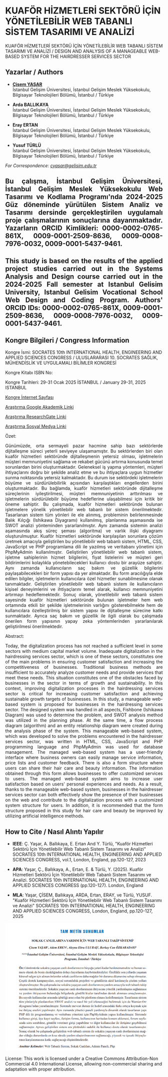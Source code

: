 # KUAFÖR HİZMETLERİ SEKTÖRÜ İÇİN YÖNETİLEBİLİR WEB TABANLI SİSTEM TASARIMI VE ANALİZİ

KUAFÖR HİZMETLERİ SEKTÖRÜ İÇİN YÖNETİLEBİLİR WEB TABANLI SİSTEM TASARIMI VE ANALİZİ / DESIGN AND ANALYSIS OF A MANAGEABLE WEB-BASED SYSTEM FOR THE HAIRDRESSER SERVICES SECTOR

## Yazarlar / Authors

- [**Çisem YAŞAR**](https://scholar.google.com/citations?user=uehmKvoAAAAJ&hl=tr)  
  İstanbul Gelişim Üniversitesi, İstanbul Gelişim Meslek Yüksekokulu, Bilgisayar Teknolojileri Bölümü, İstanbul / Türkiye

- **Arda BALLIKAYA**  
  İstanbul Gelişim Üniversitesi, İstanbul Gelişim Meslek Yüksekokulu, Bilgisayar Teknolojileri Bölümü, İstanbul / Türkiye

- **Eray ERTAN**  
  İstanbul Gelişim Üniversitesi, İstanbul Gelişim Meslek Yüksekokulu, Bilgisayar Teknolojileri Bölümü, İstanbul / Türkiye

- **Yusuf TÜRLÜ**  
  İstanbul Gelişim Üniversitesi, İstanbul Gelişim Meslek Yüksekokulu, Bilgisayar Teknolojileri Bölümü, İstanbul / Türkiye
  
*For Correspondence: cyasar@gelisim.edu.tr*

## <p align="justify">Bu çalışma, İstanbul Gelişim Üniversitesi, İstanbul Gelişim Meslek Yüksekokulu Web Tasarımı ve Kodlama Programı'nda 2024-2025 Güz döneminde yürütülen Sistem Analiz ve Tasarımı dersinde gerçekleştirilen uygulamalı proje çalışmalarının sonuçlarına dayanmaktadır. Yazarların ORCID Kimlikleri: 0000-0002-0765-861X, 0009-0001-2509-8636, 0009-0008-7976-0032, 0009-0001-5437-9461.

## <p align="justify">This study is based on the results of the applied project studies carried out in the Systems Analysis and Design course carried out in the 2024-2025 Fall semester at Istanbul Gelisim University, Istanbul Gelisim Vocational School Web Design and Coding Program. Authors' ORCID IDs: 0000-0002-0765-861X, 0009-0001-2509-8636, 0009-0008-7976-0032, 0009-0001-5437-9461.

## Kongre Bilgileri / Congress Information

Kongre İsmi: SOCRATES 10th INTERNATIONAL HEALTH, ENGINEERING AND APPLIED SCIENCES CONGRESS / ULUSLARARASI 10. SOCRATES SAĞLIK, MÜHENDİSLİK VE UYGULAMALI BİLİMLER KONGRESİ

Kongre Kitabı ISBN No: 

Kongre Tarihleri: 29-31 Ocak 2025 İSTANBUL / January 29-31, 2025 ISTANBUL

[Kongre İnternet Sayfası](https://ubsder.org.tr/uluslararasi-10-socrates-saglik-muhendislik-ve-uygulamali-bilimler-kongresi/)

[Araştırma Google Akademik Linki](https://scholar.google.com/citations?view_op=view_citation&hl=tr&user=uehmKvoAAAAJ&citation_for_view=uehmKvoAAAAJ:W7OEmFMy1HYC)

[Araştırma ResearchGate Linki](https://www.researchgate.net/publication/377890791_SOKAK_CANLILARINA_YARDIM_ICIN_WEB_TABANLI_TAKIP_SISTEMI)

[Araştırma Sosyal Medya Linki](https://www.instagram.com/p/DFFHbFBNNIx/)


Özet:
<p align="justify"> Günümüzde, orta sermayeli pazar hacmine sahip bazı sektörlerde dijitalleşme süreci yeterli seviyeye ulaşamamıştır. Bu sektörlerden biri olan kuaför hizmetleri sektöründe dijitalleşmenin yetersiz olması, işletmelerin müşteri memnuniyetini sağlama ve rekabet gücünü artırma konusunda temel sorunlardan birini oluşturmaktadır. Geleneksel iş yapma yöntemleri, müşteri ihtiyaçlarını doğru bir şekilde analiz etme ve bu ihtiyaçlara uygun hizmetler sunma noktasında yetersiz kalmaktadır. Bu durum ise sektördeki işletmelerin büyüme ve sürdürülebilirlik açısından karşılaştıkları engellerden birini oluşturmaktadır. Bu bağlamda, kuaför hizmetleri sektöründe dijitalleşme süreçlerinin iyileştirilmesi, müşteri memnuniyetinin arttırılması ve işletmelerin sürdürülebilir büyüme hedeflerine ulaşabilmesi için kritik bir öneme sahiptir.  Bu çalışmada, kuaför hizmetleri sektöründe bulunan işletmelere yönelik yönetilebilir web tabanlı bir sistem önerilmektedir. Tasarlanan sistem tüm yönleri ile ele alınmış, probleminin belirlenmesinde Balık Kılçığı (Ishikawa Diyagramı) kullanılmış, planlanma aşamasında ise SWOT analizi yönteminden yararlanılmıştır. Aynı zamanda sistemin analizi aşamasında akış süreç şeması (algoritma) ve varlık ilişki diyagramı oluşturulmuştur. Kuaför hizmetleri sektöründe karşılaşılan sorunlara çözüm üretmek amacıyla geliştirilen bu yönetilebilir web tabanlı sistem, HTML, CSS, JavaScript ve PHP programlama dili ile yazılmış ve veritabanı yönetimi için PhpMyAdmin kullanılmıştır. Geliştirilen yönetilebilir web tabanlı sistem, işletme sahiplerinin hizmet bilgilerini, fiyat listelerini ve müşteri geri bildirimlerini kolaylıkla yönetebilecekleri kullanıcı dostu bir arayüze sahiptir. Aynı zamanda kullanıcıların saç bakım ve güzellik bilgilerini paylaşabilecekleri bir form yapısı da yer almaktadır. Bu form aracılığıyla elde edilen bilgiler, işletmelerin kullanıcılara özel hizmetler sunabilmesine olanak tanımaktadır. Geliştirilen yönetilebilir web tabanlı sistem ile kullanıcıların kişisel deneyimlerini ve ihtiyaçlarını temel alarak, kullanıcı memnuniyetini artırmayı hedeflemektedir. Sonuç olarak, yönetilebilir web tabanlı sistem sayesinde kuaför hizmetleri sektöründe bulunan işletmeler hem web ortamında etkili bir şekilde işletmelerinin varlığını gösterebilmekte hem de kullanıcılara özelleştirilmiş bir sistem yapısı ile dijitalleşme sürecine katkı sunmaktadır. Ayrıca saç bakım ve güzellik ile ilgili olarak bu çalışmada önerilen form yapısının yapay zeka yöntemlerinden yararlanılarak geliştirilmesi önerilmektedir. 

Abstract:
<p align="justify"> Today, the digitalization process has not reached a sufficient level in some sectors with medium capital market volume. Inadequate digitalization in the hairdressing services sector, which is one of these sectors, constitutes one of the main problems in ensuring customer satisfaction and increasing the competitiveness of businesses. Traditional business methods are insufficient to accurately analyze customer needs and provide services that meet these needs. This situation constitutes one of the obstacles faced by businesses in the sector in terms of growth and sustainability. In this context, improving digitalization processes in the hairdressing services sector is critical for increasing customer satisfaction and achieving sustainable growth targets of businesses.  In this study, a manageable web-based system is proposed for businesses in the hairdressing services sector. The designed system was handled in all aspects, Fishbone (Ishikawa Diagram) was used to determine the problem, and SWOT analysis method was utilized in the planning phase. At the same time, a flow process diagram (algorithm) and an entity relationship diagram were created during the analysis phase of the system. This manageable web-based system, which was developed to solve the problems encountered in the hairdresser services sector, was written in HTML, CSS, JavaScript and PHP programming language and PhpMyAdmin was used for database management. The managed web-based system has a user-friendly interface where business owners can easily manage service information, price lists and customer feedback. There is also a form structure where users can share their hair care and beauty information. The information obtained through this form allows businesses to offer customized services to users. The managed web-based system aims to increase user satisfaction based on users' personal experiences and needs. As a result, thanks to the manageable web-based system, businesses in the hairdresser services sector can both effectively show the presence of their businesses on the web and contribute to the digitalization process with a customized system structure for users. In addition, it is recommended that the form structure proposed in this study for hair care and beauty be improved by utilizing artificial intelligence methods.

## How to Cite / Nasıl Alıntı Yapılır

- **IEEE**: Ç. Yaşar, A. Ballıkaya, E. Ertan And Y. Türlü, "Kuaför Hizmetleri Sektörü İçin Yönetilebilir Web Tabanlı Sistem Tasarımı ve Analizi"  SOCRATES 10th INTERNATIONAL HEALTH, ENGINEERING AND APPLIED SCIENCES CONGRESS, vol.1, London, England, pp.120-127, 2023                               

- **APA**: Yaşar, Ç., Ballıkaya, A., Ertan, E. & Türlü, Y. (2025).  Kuaför Hizmetleri Sektörü İçin Yönetilebilir Web Tabanlı Sistem Tasarımı ve Analizi. SOCRATES 10th INTERNATIONAL HEALTH, ENGINEERING AND APPLIED SCIENCES CONGRESS (pp.120-127). London, England                            
- **MLA**: Yaşar, ÇİSEM, Ballıkaya, ARDA, Ertan, ERAY, ve Türlü, YUSUF.  "Kuaför Hizmetleri Sektörü İçin Yönetilebilir Web Tabanlı Sistem Tasarımı ve Analizi"  SOCRATES 10th INTERNATIONAL HEALTH, ENGINEERING AND APPLIED SCIENCES CONGRESS, London, England, pp.120-127, 2025               

![Bildiri Metni](https://github.com/cyasar34/SOKAK-CANLILARINA-YARDIM-ICIN-WEB-TABANLI-TAKIP-SISTEMI/blob/main/sokak_canlilarina_yardim_web_sitesi.PNG)

License:
This work is licensed under a Creative Commons Attribution-Non Commercial 4.0 International License, allowing non-commercial sharing and adaptation with proper attribution.
